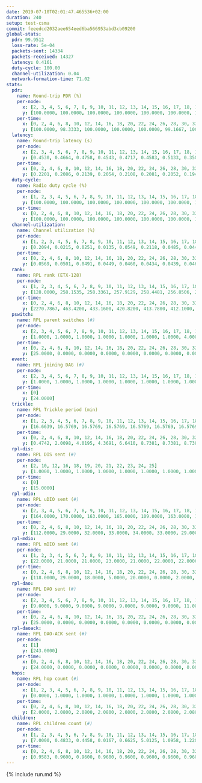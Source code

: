 ```yaml
---
date: 2019-07-10T02:01:47.465536+02:00
duration: 240
setup: test-csma
commit: feeedcd2032aee654eed6ba566953abd3cb09200
global-stats:
  pdr: 99.9512
  loss-rate: 5e-04
  packets-sent: 14334
  packets-received: 14327
  latency: 0.4161
  duty-cycle: 100.00
  channel-utilization: 0.04
  network-formation-time: 71.02
stats:
  pdr:
    name: Round-trip PDR (%)
    per-node:
      x: [2, 3, 4, 5, 6, 7, 8, 9, 10, 11, 12, 13, 14, 15, 16, 17, 18, 19, 20, 21, 22, 23, 24, 25]
      y: [100.0000, 100.0000, 100.0000, 100.0000, 100.0000, 100.0000, 100.0000, 100.0000, 100.0000, 100.0000, 100.0000, 100.0000, 100.0000, 100.0000, 100.0000, 99.8358, 100.0000, 100.0000, 100.0000, 99.1883, 100.0000, 100.0000, 99.8288, 100.0000]
    per-time:
      x: [0, 2, 4, 6, 8, 10, 12, 14, 16, 18, 20, 22, 24, 26, 28, 30, 32, 34, 36, 38, 40, 42, 44, 46, 48, 50, 52, 54, 56, 58, 60, 62, 64, 66, 68, 70, 72, 74, 76, 78, 80, 82, 84, 86, 88, 90, 92, 94, 96, 98, 100, 102, 104, 106, 108, 110, 112, 114, 116, 118, 120, 122, 124, 126, 128, 130, 132, 134, 136, 138, 140, 142, 144, 146, 148, 150, 152, 154, 156, 158, 160, 162, 164, 166, 168, 170, 172, 174, 176, 178, 180, 182, 184, 186, 188, 190, 192, 194, 196, 198, 200, 202, 204, 206, 208, 210, 212, 214, 216, 218, 220, 222, 224, 226, 228, 230, 232, 234, 236, 238, 240]
      y: [100.0000, 98.3333, 100.0000, 100.0000, 100.0000, 99.1667, 100.0000, 99.1667, 100.0000, 99.1667, 100.0000, 99.1667, 100.0000, 100.0000, 100.0000, 100.0000, 100.0000, 100.0000, 100.0000, 100.0000, 100.0000, 100.0000, 100.0000, 100.0000, 100.0000, 100.0000, 100.0000, 100.0000, 100.0000, 100.0000, 100.0000, 100.0000, 100.0000, 100.0000, 100.0000, 100.0000, 100.0000, 100.0000, 100.0000, 100.0000, 100.0000, 100.0000, 100.0000, 100.0000, 100.0000, 100.0000, 100.0000, 100.0000, 100.0000, 100.0000, 100.0000, 100.0000, 100.0000, 100.0000, 100.0000, 100.0000, 100.0000, 100.0000, 100.0000, 100.0000, 100.0000, 100.0000, 100.0000, 100.0000, 100.0000, 100.0000, 100.0000, 99.1667, 100.0000, 100.0000, 100.0000, 100.0000, 100.0000, 100.0000, 100.0000, 100.0000, 100.0000, 100.0000, 100.0000, 100.0000, 100.0000, 100.0000, 100.0000, 100.0000, 100.0000, 100.0000, 100.0000, 100.0000, 100.0000, 100.0000, 100.0000, 100.0000, 100.0000, 100.0000, 100.0000, 100.0000, 100.0000, 100.0000, 100.0000, 100.0000, 100.0000, 100.0000, 100.0000, 100.0000, 100.0000, 100.0000, 100.0000, 100.0000, 100.0000, 100.0000, 100.0000, 100.0000, 100.0000, 100.0000, 100.0000, 100.0000, 100.0000, 100.0000, 100.0000, 100.0000, null]
  latency:
    name: Round-trip latency (s)
    per-node:
      x: [2, 3, 4, 5, 6, 7, 8, 9, 10, 11, 12, 13, 14, 15, 16, 17, 18, 19, 20, 21, 22, 23, 24, 25]
      y: [0.4530, 0.4664, 0.4758, 0.4543, 0.4717, 0.4583, 0.5133, 0.3507, 0.3322, 0.3589, 0.3323, 0.3315, 0.3512, 0.3786, 0.3354, 0.3371, 0.4224, 0.3985, 0.4158, 0.4303, 0.4214, 0.5053, 0.4872, 0.5148]
    per-time:
      x: [0, 2, 4, 6, 8, 10, 12, 14, 16, 18, 20, 22, 24, 26, 28, 30, 32, 34, 36, 38, 40, 42, 44, 46, 48, 50, 52, 54, 56, 58, 60, 62, 64, 66, 68, 70, 72, 74, 76, 78, 80, 82, 84, 86, 88, 90, 92, 94, 96, 98, 100, 102, 104, 106, 108, 110, 112, 114, 116, 118, 120, 122, 124, 126, 128, 130, 132, 134, 136, 138, 140, 142, 144, 146, 148, 150, 152, 154, 156, 158, 160, 162, 164, 166, 168, 170, 172, 174, 176, 178, 180, 182, 184, 186, 188, 190, 192, 194, 196, 198, 200, 202, 204, 206, 208, 210, 212, 214, 216, 218, 220, 222, 224, 226, 228, 230, 232, 234, 236, 238, 240]
      y: [0.2201, 0.2086, 0.2139, 0.2054, 0.2108, 0.2081, 0.2052, 0.1943, 0.2114, 0.2050, 0.2079, 0.2119, 0.1938, 0.2039, 0.1777, 0.1962, 0.2026, 0.2045, 0.1988, 0.1943, 0.2034, 0.2145, 0.2055, 0.2055, 0.2125, 0.1996, 0.1908, 0.1962, 0.1917, 0.1944, 0.2010, 0.2029, 0.2091, 0.1924, 0.1982, 0.1930, 0.2013, 0.1990, 0.2156, 0.1992, 0.1998, 0.2038, 0.2048, 0.2234, 0.2161, 0.2040, 0.1869, 0.1991, 0.1984, 0.2034, 0.2017, 0.2061, 0.2085, 0.2040, 0.2009, 0.2004, 0.1960, 0.2060, 0.2039, 0.1971, 0.2090, 0.1970, 0.4061, 0.4597, 0.4438, 0.4888, 0.5073, 0.4865, 0.4525, 0.4202, 0.4566, 0.4599, 0.4948, 0.5040, 0.4928, 0.4539, 0.5200, 0.4972, 0.4750, 0.4710, 0.3960, 0.4116, 0.3551, 0.3446, 0.3002, 0.3133, 0.3272, 0.3165, 0.2870, 0.2311, 0.2545, 0.2184, 0.2264, 0.2365, 0.2001, 0.2128, 0.1962, 0.2010, 0.2136, 0.6261, 1.1780, 1.1742, 1.1661, 1.1686, 1.1547, 1.1706, 1.1834, 1.1774, 1.1688, 1.1808, 1.1732, 1.1675, 1.1768, 1.1578, 1.1630, 1.1725, 1.1849, 1.1681, 1.1596, 1.1705, null]
  duty-cycle:
    name: Radio duty cycle (%)
    per-node:
      x: [1, 2, 3, 4, 5, 6, 7, 8, 9, 10, 11, 12, 13, 14, 15, 16, 17, 18, 19, 20, 21, 22, 23, 24, 25]
      y: [100.0000, 100.0000, 100.0000, 100.0000, 100.0000, 100.0000, 100.0000, 100.0000, 100.0000, 100.0000, 100.0000, 100.0000, 100.0000, 100.0000, 100.0000, 100.0000, 100.0000, 100.0000, 100.0000, 100.0000, 100.0000, 100.0000, 100.0000, 100.0000, 100.0000]
    per-time:
      x: [0, 2, 4, 6, 8, 10, 12, 14, 16, 18, 20, 22, 24, 26, 28, 30, 32, 34, 36, 38, 40, 42, 44, 46, 48, 50, 52, 54, 56, 58, 60, 62, 64, 66, 68, 70, 72, 74, 76, 78, 80, 82, 84, 86, 88, 90, 92, 94, 96, 98, 100, 102, 104, 106, 108, 110, 112, 114, 116, 118, 120, 122, 124, 126, 128, 130, 132, 134, 136, 138, 140, 142, 144, 146, 148, 150, 152, 154, 156, 158, 160, 162, 164, 166, 168, 170, 172, 174, 176, 178, 180, 182, 184, 186, 188, 190, 192, 194, 196, 198, 200, 202, 204, 206, 208, 210, 212, 214, 216, 218, 220, 222, 224, 226, 228, 230, 232, 234, 236, 238]
      y: [100.0000, 100.0000, 100.0000, 100.0000, 100.0000, 100.0000, 100.0000, 100.0000, 100.0000, 100.0000, 100.0000, 100.0000, 100.0000, 100.0000, 100.0000, 100.0000, 100.0000, 100.0000, 100.0000, 100.0000, 100.0000, 100.0000, 100.0000, 100.0000, 100.0000, 100.0000, 100.0000, 100.0000, 100.0000, 100.0000, 100.0000, 100.0000, 100.0000, 100.0000, 100.0000, 100.0000, 100.0000, 100.0000, 100.0000, 100.0000, 100.0000, 100.0000, 100.0000, 100.0000, 100.0000, 100.0000, 100.0000, 100.0000, 100.0000, 100.0000, 100.0000, 100.0000, 100.0000, 100.0000, 100.0000, 100.0000, 100.0000, 100.0000, 100.0000, 100.0000, 100.0000, 100.0000, 100.0000, 100.0000, 100.0000, 100.0000, 100.0000, 100.0000, 100.0000, 100.0000, 100.0000, 100.0000, 100.0000, 100.0000, 100.0000, 100.0000, 100.0000, 100.0000, 100.0000, 100.0000, 100.0000, 100.0000, 100.0000, 100.0000, 100.0000, 100.0000, 100.0000, 100.0000, 100.0000, 100.0000, 100.0000, 100.0000, 100.0000, 100.0000, 100.0000, 100.0000, 100.0000, 100.0000, 100.0000, 100.0000, 100.0000, 100.0000, 100.0000, 100.0000, 100.0000, 100.0000, 100.0000, 100.0000, 100.0000, 100.0000, 100.0000, 100.0000, 100.0000, 100.0000, 100.0000, 100.0000, 100.0000, 100.0000, 100.0000, 100.0000]
  channel-utilization:
    name: Channel utilization (%)
    per-node:
      x: [1, 2, 3, 4, 5, 6, 7, 8, 9, 10, 11, 12, 13, 14, 15, 16, 17, 18, 19, 20, 21, 22, 23, 24, 25]
      y: [0.2094, 0.0215, 0.0251, 0.0135, 0.0549, 0.2118, 0.0485, 0.0442, 0.0144, 0.0135, 0.0146, 0.0320, 0.1003, 0.0218, 0.0316, 0.0542, 0.0196, 0.0161, 0.0588, 0.0317, 0.0185, 0.0155, 0.0170, 0.0146, 0.0146]
    per-time:
      x: [0, 2, 4, 6, 8, 10, 12, 14, 16, 18, 20, 22, 24, 26, 28, 30, 32, 34, 36, 38, 40, 42, 44, 46, 48, 50, 52, 54, 56, 58, 60, 62, 64, 66, 68, 70, 72, 74, 76, 78, 80, 82, 84, 86, 88, 90, 92, 94, 96, 98, 100, 102, 104, 106, 108, 110, 112, 114, 116, 118, 120, 122, 124, 126, 128, 130, 132, 134, 136, 138, 140, 142, 144, 146, 148, 150, 152, 154, 156, 158, 160, 162, 164, 166, 168, 170, 172, 174, 176, 178, 180, 182, 184, 186, 188, 190, 192, 194, 196, 198, 200, 202, 204, 206, 208, 210, 212, 214, 216, 218, 220, 222, 224, 226, 228, 230, 232, 234, 236, 238]
      y: [0.0569, 0.0501, 0.0491, 0.0449, 0.0460, 0.0434, 0.0439, 0.0466, 0.0437, 0.0422, 0.0452, 0.0438, 0.0463, 0.0408, 0.0489, 0.0398, 0.0413, 0.0447, 0.0428, 0.0422, 0.0400, 0.0463, 0.0446, 0.0431, 0.0448, 0.0417, 0.0433, 0.0420, 0.0476, 0.0441, 0.0442, 0.0446, 0.0452, 0.0436, 0.0442, 0.0410, 0.0426, 0.0464, 0.0429, 0.0463, 0.0438, 0.0436, 0.0504, 0.0493, 0.0513, 0.0472, 0.0413, 0.0405, 0.0466, 0.0435, 0.0441, 0.0455, 0.0457, 0.0451, 0.0445, 0.0438, 0.0416, 0.0514, 0.0426, 0.0443, 0.0428, 0.0473, 0.0455, 0.0423, 0.0426, 0.0421, 0.0438, 0.0413, 0.0438, 0.0472, 0.0436, 0.0520, 0.0431, 0.0490, 0.0418, 0.0436, 0.0420, 0.0476, 0.0458, 0.0457, 0.0459, 0.0462, 0.0432, 0.0434, 0.0459, 0.0444, 0.0466, 0.0431, 0.0429, 0.0402, 0.0427, 0.0441, 0.0469, 0.0430, 0.0434, 0.0447, 0.0454, 0.0420, 0.0458, 0.0457, 0.0479, 0.0458, 0.0443, 0.0437, 0.0442, 0.0416, 0.0481, 0.0402, 0.0461, 0.0470, 0.0467, 0.0454, 0.0452, 0.0448, 0.0439, 0.0434, 0.0461, 0.0444, 0.0451, 0.0440]
  rank:
    name: RPL rank (ETX-128)
    per-node:
      x: [1, 2, 3, 4, 5, 6, 7, 8, 9, 10, 11, 12, 13, 14, 15, 16, 17, 18, 19, 20, 21, 22, 23, 24, 25]
      y: [128.0000, 258.1535, 258.3361, 257.9129, 258.4481, 256.8506, 261.7012, 259.6224, 391.6393, 388.6584, 392.4309, 388.3878, 388.6667, 390.5892, 391.7759, 390.0408, 413.5779, 519.9712, 520.1633, 521.4650, 538.7438, 528.7531, 650.4146, 920.5789, 919.9129]
    per-time:
      x: [0, 2, 4, 6, 8, 10, 12, 14, 16, 18, 20, 22, 24, 26, 28, 30, 32, 34, 36, 38, 40, 42, 44, 46, 48, 50, 52, 54, 56, 58, 60, 62, 64, 66, 68, 70, 72, 74, 76, 78, 80, 82, 84, 86, 88, 90, 92, 94, 96, 98, 100, 102, 104, 106, 108, 110, 112, 114, 116, 118, 120, 122, 124, 126, 128, 130, 132, 134, 136, 138, 140, 142, 144, 146, 148, 150, 152, 154, 156, 158, 160, 162, 164, 166, 168, 170, 172, 174, 176, 178, 180, 182, 184, 186, 188, 190, 192, 194, 196, 198, 200, 202, 204, 206, 208, 210, 212, 214, 216, 218, 220, 222, 224, 226, 228, 230, 232, 234, 236, 238]
      y: [2270.7867, 463.4200, 433.1600, 420.8200, 413.7800, 412.1000, 409.3400, 407.6600, 409.8431, 407.9400, 407.6800, 407.9800, 406.3800, 409.1176, 404.7400, 404.6275, 399.7600, 398.6600, 397.4200, 397.0400, 397.2800, 398.5800, 399.6600, 397.3000, 396.8800, 397.2000, 398.8000, 399.2400, 399.1800, 398.2800, 398.1200, 398.5200, 399.2400, 398.4600, 398.0600, 398.1800, 398.7400, 399.0000, 397.7600, 397.0400, 396.3400, 396.9200, 397.8800, 399.6600, 400.8800, 399.6275, 399.4400, 401.5686, 404.2353, 402.8824, 397.7400, 402.4314, 399.3600, 398.0800, 398.6000, 398.8400, 406.8654, 400.5200, 398.6000, 399.2600, 397.9200, 399.6800, 399.3725, 400.3800, 400.9216, 398.4600, 396.3725, 395.8600, 400.6600, 399.9800, 401.5800, 400.5200, 399.0196, 397.8182, 398.3000, 400.4000, 400.6800, 401.8000, 402.9200, 400.6731, 409.3091, 399.7200, 399.6600, 403.0000, 398.9600, 399.0800, 398.7600, 398.4000, 398.4600, 400.2941, 397.5000, 403.2353, 398.6400, 398.1000, 398.3400, 398.2353, 398.8200, 399.3529, 398.0784, 397.8000, 397.4000, 398.2600, 402.1961, 398.0600, 398.0600, 397.5600, 398.6600, 398.0800, 401.8824, 398.1569, 403.0000, 400.2800, 403.1400, 407.0784, 401.5600, 401.0980, 402.3137, 408.7885, 397.4340, 398.8400]
  pswitch:
    name: RPL parent switches (#)
    per-node:
      x: [2, 3, 4, 5, 6, 7, 8, 9, 10, 11, 12, 13, 14, 15, 16, 17, 18, 19, 20, 21, 22, 23, 24, 25]
      y: [1.0000, 1.0000, 1.0000, 1.0000, 1.0000, 1.0000, 1.0000, 4.0000, 3.0000, 6.0000, 5.0000, 3.0000, 1.0000, 1.0000, 5.0000, 4.0000, 3.0000, 5.0000, 3.0000, 2.0000, 3.0000, 6.0000, 7.0000, 1.0000]
    per-time:
      x: [0, 2, 4, 6, 8, 10, 12, 14, 16, 18, 20, 22, 24, 26, 28, 30, 32, 34, 36, 38, 40, 42, 44, 46, 48, 50, 52, 54, 56, 58, 60, 62, 64, 66, 68, 70, 72, 74, 76, 78, 80, 82, 84, 86, 88, 90, 92, 94, 96, 98, 100, 102, 104, 106, 108, 110, 112, 114, 116, 118, 120, 122, 124, 126, 128, 130, 132, 134, 136, 138, 140, 142, 144, 146, 148, 150, 152, 154, 156, 158, 160, 162, 164, 166, 168, 170, 172, 174, 176, 178, 180, 182, 184, 186, 188, 190, 192, 194, 196, 198, 200, 202, 204, 206, 208, 210, 212, 214, 216, 218, 220, 222, 224, 226, 228, 230, 232, 234, 236]
      y: [25.0000, 0.0000, 0.0000, 0.0000, 0.0000, 0.0000, 0.0000, 0.0000, 1.0000, 0.0000, 0.0000, 0.0000, 0.0000, 1.0000, 0.0000, 1.0000, 0.0000, 0.0000, 0.0000, 0.0000, 0.0000, 0.0000, 0.0000, 0.0000, 0.0000, 0.0000, 0.0000, 0.0000, 0.0000, 0.0000, 0.0000, 0.0000, 0.0000, 0.0000, 0.0000, 0.0000, 0.0000, 0.0000, 0.0000, 0.0000, 0.0000, 0.0000, 0.0000, 0.0000, 0.0000, 1.0000, 0.0000, 1.0000, 1.0000, 1.0000, 0.0000, 1.0000, 0.0000, 0.0000, 0.0000, 0.0000, 2.0000, 0.0000, 0.0000, 0.0000, 0.0000, 0.0000, 1.0000, 0.0000, 1.0000, 0.0000, 1.0000, 0.0000, 0.0000, 0.0000, 0.0000, 0.0000, 1.0000, 5.0000, 0.0000, 0.0000, 0.0000, 0.0000, 0.0000, 2.0000, 5.0000, 0.0000, 0.0000, 1.0000, 0.0000, 0.0000, 0.0000, 0.0000, 0.0000, 1.0000, 0.0000, 1.0000, 0.0000, 0.0000, 0.0000, 1.0000, 0.0000, 1.0000, 1.0000, 0.0000, 0.0000, 0.0000, 1.0000, 0.0000, 0.0000, 0.0000, 0.0000, 0.0000, 1.0000, 1.0000, 1.0000, 0.0000, 0.0000, 1.0000, 0.0000, 1.0000, 1.0000, 2.0000, 3.0000]
  event:
    name: RPL joining DAG (#)
    per-node:
      x: [2, 3, 4, 5, 6, 7, 8, 9, 10, 11, 12, 13, 14, 15, 16, 17, 18, 19, 20, 21, 22, 23, 24, 25]
      y: [1.0000, 1.0000, 1.0000, 1.0000, 1.0000, 1.0000, 1.0000, 1.0000, 1.0000, 1.0000, 1.0000, 1.0000, 1.0000, 1.0000, 1.0000, 1.0000, 1.0000, 1.0000, 1.0000, 1.0000, 1.0000, 1.0000, 1.0000, 1.0000]
    per-time:
      x: [0]
      y: [24.0000]
  trickle:
    name: RPL Trickle period (min)
    per-node:
      x: [1, 2, 3, 4, 5, 6, 7, 8, 9, 10, 11, 12, 13, 14, 15, 16, 17, 18, 19, 20, 21, 22, 23, 24, 25]
      y: [16.6639, 16.5769, 16.5769, 16.5769, 16.5769, 16.5769, 16.5769, 16.5769, 16.5868, 16.5472, 16.5941, 16.5916, 16.5472, 16.5758, 16.5758, 16.5548, 16.5510, 16.5329, 16.4695, 16.5329, 16.5290, 16.5329, 16.5444, 16.5460, 16.5228]
    per-time:
      x: [0, 2, 4, 6, 8, 10, 12, 14, 16, 18, 20, 22, 24, 26, 28, 30, 32, 34, 36, 38, 40, 42, 44, 46, 48, 50, 52, 54, 56, 58, 60, 62, 64, 66, 68, 70, 72, 74, 76, 78, 80, 82, 84, 86, 88, 90, 92, 94, 96, 98, 100, 102, 104, 106, 108, 110, 112, 114, 116, 118, 120, 122, 124, 126, 128, 130, 132, 134, 136, 138, 140, 142, 144, 146, 148, 150, 152, 154, 156, 158, 160, 162, 164, 166, 168, 170, 172, 174, 176, 178, 180, 182, 184, 186, 188, 190, 192, 194, 196, 198, 200, 202, 204, 206, 208, 210, 212, 214, 216, 218, 220, 222, 224, 226, 228, 230, 232, 234, 236, 238]
      y: [0.4742, 2.0098, 4.0195, 4.3691, 6.6410, 8.7381, 8.7381, 8.7381, 11.1368, 17.4763, 17.4763, 17.4763, 17.4763, 17.4763, 17.4763, 17.4763, 17.4763, 17.4763, 17.4763, 17.4763, 17.4763, 17.4763, 17.4763, 17.4763, 17.4763, 17.4763, 17.4763, 17.4763, 17.4763, 17.4763, 17.4763, 17.4763, 17.4763, 17.4763, 17.4763, 17.4763, 17.4763, 17.4763, 17.4763, 17.4763, 17.4763, 17.4763, 17.4763, 17.4763, 17.4763, 17.4763, 17.4763, 17.4763, 17.4763, 17.4763, 17.4763, 17.4763, 17.4763, 17.4763, 17.4763, 17.4763, 17.4763, 17.4763, 17.4763, 17.4763, 17.4763, 17.4763, 17.4763, 17.4763, 17.4763, 17.4763, 17.4763, 17.4763, 17.4763, 17.4763, 17.4763, 17.4763, 17.4763, 17.4763, 17.4763, 17.4763, 17.4763, 17.4763, 17.4763, 17.4763, 17.4763, 17.4763, 17.4763, 17.4763, 17.4763, 17.4763, 17.4763, 17.4763, 17.4763, 17.4763, 17.4763, 17.4763, 17.4763, 17.4763, 17.4763, 17.4763, 17.4763, 17.4763, 17.4763, 17.4763, 17.4763, 17.4763, 17.4763, 17.4763, 17.4763, 17.4763, 17.4763, 17.4763, 17.4763, 17.4763, 17.4763, 17.4763, 17.4763, 17.4763, 17.4763, 17.4763, 17.4763, 17.4763, 17.4763, 17.4763]
  rpl-dis:
    name: RPL DIS sent (#)
    per-node:
      x: [2, 10, 12, 16, 18, 19, 20, 21, 22, 23, 24, 25]
      y: [1.0000, 1.0000, 1.0000, 1.0000, 1.0000, 1.0000, 1.0000, 1.0000, 2.0000, 1.0000, 2.0000, 2.0000]
    per-time:
      x: [0]
      y: [15.0000]
  rpl-udio:
    name: RPL uDIO sent (#)
    per-node:
      x: [2, 3, 4, 5, 6, 7, 8, 9, 10, 11, 12, 13, 14, 15, 16, 17, 18, 19, 20, 21, 22, 23, 24, 25]
      y: [164.0000, 170.0000, 163.0000, 165.0000, 109.0000, 163.0000, 163.0000, 167.0000, 161.0000, 163.0000, 167.0000, 162.0000, 163.0000, 168.0000, 173.0000, 168.0000, 171.0000, 174.0000, 169.0000, 172.0000, 157.0000, 169.0000, 165.0000, 165.0000]
    per-time:
      x: [0, 2, 4, 6, 8, 10, 12, 14, 16, 18, 20, 22, 24, 26, 28, 30, 32, 34, 36, 38, 40, 42, 44, 46, 48, 50, 52, 54, 56, 58, 60, 62, 64, 66, 68, 70, 72, 74, 76, 78, 80, 82, 84, 86, 88, 90, 92, 94, 96, 98, 100, 102, 104, 106, 108, 110, 112, 114, 116, 118, 120, 122, 124, 126, 128, 130, 132, 134, 136, 138, 140, 142, 144, 146, 148, 150, 152, 154, 156, 158, 160, 162, 164, 166, 168, 170, 172, 174, 176, 178, 180, 182, 184, 186, 188, 190, 192, 194, 196, 198, 200, 202, 204, 206, 208, 210, 212, 214, 216, 218, 220, 222, 224, 226, 228, 230, 232, 234, 236, 238, 240]
      y: [112.0000, 29.0000, 32.0000, 33.0000, 34.0000, 33.0000, 29.0000, 38.0000, 33.0000, 31.0000, 36.0000, 32.0000, 30.0000, 31.0000, 31.0000, 34.0000, 32.0000, 35.0000, 32.0000, 30.0000, 29.0000, 39.0000, 29.0000, 38.0000, 32.0000, 27.0000, 30.0000, 33.0000, 27.0000, 33.0000, 33.0000, 35.0000, 31.0000, 28.0000, 28.0000, 33.0000, 34.0000, 34.0000, 31.0000, 33.0000, 31.0000, 31.0000, 27.0000, 32.0000, 33.0000, 30.0000, 33.0000, 35.0000, 29.0000, 30.0000, 30.0000, 36.0000, 37.0000, 30.0000, 33.0000, 26.0000, 34.0000, 32.0000, 29.0000, 32.0000, 30.0000, 37.0000, 34.0000, 30.0000, 33.0000, 30.0000, 31.0000, 31.0000, 31.0000, 34.0000, 36.0000, 32.0000, 32.0000, 33.0000, 33.0000, 31.0000, 34.0000, 32.0000, 31.0000, 33.0000, 30.0000, 31.0000, 30.0000, 32.0000, 33.0000, 32.0000, 32.0000, 33.0000, 33.0000, 33.0000, 30.0000, 33.0000, 30.0000, 37.0000, 26.0000, 32.0000, 31.0000, 31.0000, 34.0000, 33.0000, 32.0000, 33.0000, 31.0000, 35.0000, 31.0000, 36.0000, 34.0000, 29.0000, 38.0000, 33.0000, 32.0000, 33.0000, 30.0000, 35.0000, 32.0000, 30.0000, 31.0000, 30.0000, 33.0000, 33.0000, 2.0000]
  rpl-mdio:
    name: RPL mDIO sent (#)
    per-node:
      x: [1, 2, 3, 4, 5, 6, 7, 8, 9, 10, 11, 12, 13, 14, 15, 16, 17, 18, 19, 20, 21, 22, 23, 24, 25]
      y: [22.0000, 21.0000, 21.0000, 23.0000, 21.0000, 22.0000, 22.0000, 21.0000, 21.0000, 20.0000, 21.0000, 20.0000, 21.0000, 21.0000, 21.0000, 20.0000, 22.0000, 23.0000, 22.0000, 21.0000, 21.0000, 20.0000, 20.0000, 21.0000, 20.0000]
    per-time:
      x: [0, 2, 4, 6, 8, 10, 12, 14, 16, 18, 20, 22, 24, 26, 28, 30, 32, 34, 36, 38, 40, 42, 44, 46, 48, 50, 52, 54, 56, 58, 60, 62, 64, 66, 68, 70, 72, 74, 76, 78, 80, 82, 84, 86, 88, 90, 92, 94, 96, 98, 100, 102, 104, 106, 108, 110, 112, 114, 116, 118, 120, 122, 124, 126, 128, 130, 132, 134, 136, 138, 140, 142, 144, 146, 148, 150, 152, 154, 156, 158, 160, 162, 164, 166, 168, 170, 172, 174, 176, 178, 180, 182, 184, 186, 188, 190, 192, 194, 196, 198, 200, 202, 204, 206, 208, 210, 212, 214, 216, 218, 220, 222, 224, 226, 228, 230, 232, 234, 236, 238, 240]
      y: [118.0000, 29.0000, 18.0000, 5.0000, 20.0000, 0.0000, 2.0000, 15.0000, 8.0000, 0.0000, 0.0000, 0.0000, 0.0000, 6.0000, 4.0000, 5.0000, 6.0000, 4.0000, 0.0000, 0.0000, 0.0000, 0.0000, 3.0000, 6.0000, 9.0000, 3.0000, 4.0000, 0.0000, 0.0000, 0.0000, 2.0000, 7.0000, 5.0000, 5.0000, 6.0000, 0.0000, 0.0000, 0.0000, 0.0000, 7.0000, 4.0000, 3.0000, 5.0000, 6.0000, 0.0000, 0.0000, 0.0000, 0.0000, 4.0000, 6.0000, 5.0000, 5.0000, 5.0000, 0.0000, 0.0000, 0.0000, 0.0000, 7.0000, 2.0000, 6.0000, 8.0000, 2.0000, 0.0000, 0.0000, 0.0000, 1.0000, 7.0000, 4.0000, 9.0000, 3.0000, 1.0000, 0.0000, 0.0000, 0.0000, 7.0000, 9.0000, 4.0000, 2.0000, 3.0000, 0.0000, 0.0000, 0.0000, 0.0000, 5.0000, 4.0000, 6.0000, 8.0000, 2.0000, 0.0000, 0.0000, 0.0000, 1.0000, 4.0000, 9.0000, 8.0000, 2.0000, 1.0000, 0.0000, 0.0000, 0.0000, 0.0000, 3.0000, 7.0000, 7.0000, 8.0000, 0.0000, 0.0000, 0.0000, 0.0000, 3.0000, 5.0000, 9.0000, 4.0000, 4.0000, 0.0000, 0.0000, 0.0000, 0.0000, 6.0000, 7.0000, 0.0000]
  rpl-dao:
    name: RPL DAO sent (#)
    per-node:
      x: [2, 3, 4, 5, 6, 7, 8, 9, 10, 11, 12, 13, 14, 15, 16, 17, 18, 19, 20, 21, 22, 23, 24, 25]
      y: [9.0000, 9.0000, 9.0000, 9.0000, 9.0000, 9.0000, 9.0000, 11.0000, 11.0000, 12.0000, 12.0000, 11.0000, 9.0000, 9.0000, 12.0000, 10.0000, 11.0000, 11.0000, 10.0000, 9.0000, 10.0000, 12.0000, 12.0000, 9.0000]
    per-time:
      x: [0, 2, 4, 6, 8, 10, 12, 14, 16, 18, 20, 22, 24, 26, 28, 30, 32, 34, 36, 38, 40, 42, 44, 46, 48, 50, 52, 54, 56, 58, 60, 62, 64, 66, 68, 70, 72, 74, 76, 78, 80, 82, 84, 86, 88, 90, 92, 94, 96, 98, 100, 102, 104, 106, 108, 110, 112, 114, 116, 118, 120, 122, 124, 126, 128, 130, 132, 134, 136, 138, 140, 142, 144, 146, 148, 150, 152, 154, 156, 158, 160, 162, 164, 166, 168, 170, 172, 174, 176, 178, 180, 182, 184, 186, 188, 190, 192, 194, 196, 198, 200, 202, 204, 206, 208, 210, 212, 214, 216, 218, 220, 222, 224, 226, 228, 230, 232, 234, 236, 238]
      y: [25.0000, 0.0000, 0.0000, 0.0000, 0.0000, 0.0000, 0.0000, 0.0000, 1.0000, 0.0000, 0.0000, 0.0000, 0.0000, 1.0000, 22.0000, 1.0000, 0.0000, 0.0000, 0.0000, 0.0000, 0.0000, 0.0000, 0.0000, 0.0000, 0.0000, 0.0000, 0.0000, 1.0000, 21.0000, 1.0000, 1.0000, 0.0000, 0.0000, 0.0000, 0.0000, 0.0000, 0.0000, 0.0000, 0.0000, 0.0000, 0.0000, 1.0000, 12.0000, 10.0000, 1.0000, 1.0000, 0.0000, 1.0000, 1.0000, 1.0000, 0.0000, 1.0000, 0.0000, 0.0000, 0.0000, 0.0000, 5.0000, 15.0000, 1.0000, 1.0000, 0.0000, 1.0000, 2.0000, 0.0000, 1.0000, 0.0000, 1.0000, 0.0000, 0.0000, 0.0000, 4.0000, 16.0000, 1.0000, 5.0000, 0.0000, 0.0000, 2.0000, 0.0000, 1.0000, 2.0000, 6.0000, 0.0000, 0.0000, 1.0000, 0.0000, 8.0000, 3.0000, 2.0000, 0.0000, 1.0000, 1.0000, 1.0000, 1.0000, 2.0000, 2.0000, 4.0000, 0.0000, 2.0000, 1.0000, 5.0000, 6.0000, 1.0000, 1.0000, 1.0000, 1.0000, 1.0000, 1.0000, 0.0000, 2.0000, 4.0000, 1.0000, 1.0000, 0.0000, 7.0000, 6.0000, 1.0000, 2.0000, 3.0000, 3.0000, 1.0000]
  rpl-daoack:
    name: RPL DAO-ACK sent (#)
    per-node:
      x: [1]
      y: [243.0000]
    per-time:
      x: [0, 2, 4, 6, 8, 10, 12, 14, 16, 18, 20, 22, 24, 26, 28, 30, 32, 34, 36, 38, 40, 42, 44, 46, 48, 50, 52, 54, 56, 58, 60, 62, 64, 66, 68, 70, 72, 74, 76, 78, 80, 82, 84, 86, 88, 90, 92, 94, 96, 98, 100, 102, 104, 106, 108, 110, 112, 114, 116, 118, 120, 122, 124, 126, 128, 130, 132, 134, 136, 138, 140, 142, 144, 146, 148, 150, 152, 154, 156, 158, 160, 162, 164, 166, 168, 170, 172, 174, 176, 178, 180, 182, 184, 186, 188, 190, 192, 194, 196, 198, 200, 202, 204, 206, 208, 210, 212, 214, 216, 218, 220, 222, 224, 226, 228, 230, 232, 234, 236, 238]
      y: [24.0000, 0.0000, 0.0000, 0.0000, 0.0000, 0.0000, 0.0000, 0.0000, 1.0000, 0.0000, 0.0000, 0.0000, 0.0000, 1.0000, 22.0000, 1.0000, 0.0000, 0.0000, 0.0000, 0.0000, 0.0000, 0.0000, 0.0000, 0.0000, 0.0000, 0.0000, 0.0000, 1.0000, 21.0000, 1.0000, 1.0000, 0.0000, 0.0000, 0.0000, 0.0000, 0.0000, 0.0000, 0.0000, 0.0000, 0.0000, 0.0000, 1.0000, 12.0000, 10.0000, 1.0000, 1.0000, 0.0000, 1.0000, 1.0000, 1.0000, 0.0000, 1.0000, 0.0000, 0.0000, 0.0000, 0.0000, 5.0000, 15.0000, 1.0000, 1.0000, 0.0000, 1.0000, 2.0000, 0.0000, 1.0000, 0.0000, 1.0000, 0.0000, 0.0000, 0.0000, 4.0000, 16.0000, 1.0000, 5.0000, 0.0000, 0.0000, 2.0000, 0.0000, 1.0000, 2.0000, 6.0000, 0.0000, 0.0000, 1.0000, 0.0000, 8.0000, 3.0000, 2.0000, 0.0000, 1.0000, 1.0000, 1.0000, 1.0000, 2.0000, 2.0000, 4.0000, 0.0000, 2.0000, 1.0000, 5.0000, 6.0000, 1.0000, 1.0000, 1.0000, 1.0000, 1.0000, 1.0000, 0.0000, 2.0000, 4.0000, 1.0000, 1.0000, 0.0000, 7.0000, 6.0000, 1.0000, 2.0000, 3.0000, 3.0000, 1.0000]
  hops:
    name: RPL hop count (#)
    per-node:
      x: [1, 2, 3, 4, 5, 6, 7, 8, 9, 10, 11, 12, 13, 14, 15, 16, 17, 18, 19, 20, 21, 22, 23, 24, 25]
      y: [0.0000, 1.0000, 1.0000, 1.0000, 1.0000, 1.0000, 1.0000, 1.0000, 2.0000, 2.0000, 2.0000, 2.0000, 2.0000, 2.0000, 2.0000, 2.0000, 2.0625, 3.0000, 3.0000, 3.0000, 3.0000, 3.0000, 4.0000, 4.0000, 4.0000]
    per-time:
      x: [0, 2, 4, 6, 8, 10, 12, 14, 16, 18, 20, 22, 24, 26, 28, 30, 32, 34, 36, 38, 40, 42, 44, 46, 48, 50, 52, 54, 56, 58, 60, 62, 64, 66, 68, 70, 72, 74, 76, 78, 80, 82, 84, 86, 88, 90, 92, 94, 96, 98, 100, 102, 104, 106, 108, 110, 112, 114, 116, 118, 120, 122, 124, 126, 128, 130, 132, 134, 136, 138, 140, 142, 144, 146, 148, 150, 152, 154, 156, 158, 160, 162, 164, 166, 168, 170, 172, 174, 176, 178, 180, 182, 184, 186, 188, 190, 192, 194, 196, 198, 200, 202, 204, 206, 208, 210, 212, 214, 216, 218, 220, 222, 224, 226, 228, 230, 232, 234, 236, 238]
      y: [2.0000, 2.0800, 2.0800, 2.0800, 2.0800, 2.0800, 2.0800, 2.0800, 2.1000, 2.1200, 2.1200, 2.1200, 2.1200, 2.1200, 2.1200, 2.1200, 2.0800, 2.0800, 2.0800, 2.0800, 2.0800, 2.0800, 2.0800, 2.0800, 2.0800, 2.0800, 2.0800, 2.0800, 2.0800, 2.0800, 2.0800, 2.0800, 2.0800, 2.0800, 2.0800, 2.0800, 2.0800, 2.0800, 2.0800, 2.0800, 2.0800, 2.0800, 2.0800, 2.0800, 2.0800, 2.0800, 2.0800, 2.0800, 2.0800, 2.0800, 2.0800, 2.0800, 2.0800, 2.0800, 2.0800, 2.0800, 2.0800, 2.0800, 2.0800, 2.0800, 2.0800, 2.0800, 2.0800, 2.0800, 2.0800, 2.0800, 2.0800, 2.0800, 2.0800, 2.0800, 2.0800, 2.0800, 2.0800, 2.0800, 2.0800, 2.0800, 2.0800, 2.0800, 2.0800, 2.0800, 2.0800, 2.0800, 2.0800, 2.0800, 2.0800, 2.0800, 2.0800, 2.0800, 2.0800, 2.0800, 2.0800, 2.0800, 2.0800, 2.0800, 2.0800, 2.0800, 2.0800, 2.0800, 2.0800, 2.0800, 2.0800, 2.0800, 2.0800, 2.0800, 2.0800, 2.0800, 2.0800, 2.0800, 2.0800, 2.0800, 2.0800, 2.0800, 2.0800, 2.0800, 2.0800, 2.0800, 2.0800, 2.0800, 2.0800, 2.0800]
  children:
    name: RPL children count (#)
    per-node:
      x: [1, 2, 3, 4, 5, 6, 7, 8, 9, 10, 11, 12, 13, 14, 15, 16, 17, 18, 19, 20, 21, 22, 23, 24, 25]
      y: [7.0000, 0.4833, 0.4458, 0.0167, 0.6625, 5.0125, 1.0958, 1.2208, 0.0000, 0.0000, 0.0000, 0.8708, 1.7375, 0.1958, 0.7250, 1.4042, 0.1292, 0.0917, 1.9583, 0.7417, 0.1333, 0.0667, 0.0000, 0.0000, 0.0000]
    per-time:
      x: [0, 2, 4, 6, 8, 10, 12, 14, 16, 18, 20, 22, 24, 26, 28, 30, 32, 34, 36, 38, 40, 42, 44, 46, 48, 50, 52, 54, 56, 58, 60, 62, 64, 66, 68, 70, 72, 74, 76, 78, 80, 82, 84, 86, 88, 90, 92, 94, 96, 98, 100, 102, 104, 106, 108, 110, 112, 114, 116, 118, 120, 122, 124, 126, 128, 130, 132, 134, 136, 138, 140, 142, 144, 146, 148, 150, 152, 154, 156, 158, 160, 162, 164, 166, 168, 170, 172, 174, 176, 178, 180, 182, 184, 186, 188, 190, 192, 194, 196, 198, 200, 202, 204, 206, 208, 210, 212, 214, 216, 218, 220, 222, 224, 226, 228, 230, 232, 234, 236, 238]
      y: [0.9583, 0.9600, 0.9600, 0.9600, 0.9600, 0.9600, 0.9600, 0.9600, 0.9600, 0.9600, 0.9600, 0.9600, 0.9600, 0.9600, 0.9600, 0.9600, 0.9600, 0.9600, 0.9600, 0.9600, 0.9600, 0.9600, 0.9600, 0.9600, 0.9600, 0.9600, 0.9600, 0.9600, 0.9600, 0.9600, 0.9600, 0.9600, 0.9600, 0.9600, 0.9600, 0.9600, 0.9600, 0.9600, 0.9600, 0.9600, 0.9600, 0.9600, 0.9600, 0.9600, 0.9600, 0.9600, 0.9600, 0.9600, 0.9600, 0.9600, 0.9600, 0.9600, 0.9600, 0.9600, 0.9600, 0.9600, 0.9600, 0.9600, 0.9600, 0.9600, 0.9600, 0.9600, 0.9600, 0.9600, 0.9600, 0.9600, 0.9600, 0.9600, 0.9600, 0.9600, 0.9600, 0.9600, 0.9600, 0.9600, 0.9600, 0.9600, 0.9600, 0.9600, 0.9600, 0.9600, 0.9600, 0.9600, 0.9600, 0.9600, 0.9600, 0.9600, 0.9600, 0.9600, 0.9600, 0.9600, 0.9600, 0.9600, 0.9600, 0.9600, 0.9600, 0.9600, 0.9600, 0.9600, 0.9600, 0.9600, 0.9600, 0.9600, 0.9600, 0.9600, 0.9600, 0.9600, 0.9600, 0.9600, 0.9600, 0.9600, 0.9600, 0.9600, 0.9600, 0.9600, 0.9600, 0.9600, 0.9600, 0.9600, 0.9600, 0.9600]
---
```


{% include run.md %}
